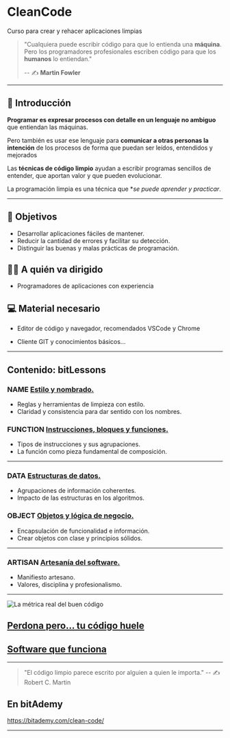 # CleanCode
Curso para crear y rehacer aplicaciones limpias

> "Cualquiera puede escribir código para que lo entienda una **máquina**. Pero los programadores profesionales escriben código para que los **humanos** lo entiendan."
>
> -- ✍️ **Martin Fowler**

---

## 🏁 Introducción

**Programar es expresar procesos con detalle en un lenguaje no ambiguo**  que entiendan las máquinas.

Pero también es usar ese lenguaje para **comunicar a otras personas la intención** de los procesos de forma que puedan ser leídos, entendidos y mejorados

Las **técnicas de código limpio** ayudan a escribir programas sencillos de entender, que aportan valor y que pueden evolucionar.

La programación limpia es una técnica que **se puede aprender y practicar*.

---

## 🎯 Objetivos

- Desarrollar aplicaciones fáciles de mantener.
- Reducir la cantidad de errores y facilitar su detección.
- Distinguir las buenas y malas prácticas de programación.

## 👨‍💻 A quién va dirigido

- Programadores de aplicaciones con experiencia

## 💻 Material necesario

- Editor de código y navegador, recomendados VSCode y Chrome

- Cliente GIT y conocimientos básicos...


---

## Contenido: bitLessons

### NAME [Estilo y nombrado.](https://github.com/BitAdemy/CleanCode/tree/NAME)

- Reglas y herramientas de limpieza con estilo.
- Claridad y consistencia para dar sentido con los nombres.

### FUNCTION [Instrucciones, bloques y funciones.](https://github.com/BitAdemy/CleanCode/tree/FUNCTION)

- Tipos de instrucciones y sus agrupaciones.
- La función como pieza fundamental de composición.

---

### DATA [Estructuras de datos.](https://github.com/BitAdemy/CleanCode/tree/DATA)

- Agrupaciones de información coherentes.
- Impacto de las estructuras en los algoritmos.

### OBJECT [Objetos y lógica de negocio.](https://github.com/BitAdemy/CleanCode/tree/OBJECT)

- Encapsulación de funcionalidad e información.
- Crear objetos con clase y principios sólidos.

---

### ARTISAN [Artesanía del software.](https://github.com/BitAdemy/CleanCode/tree/ARTISAN)

- Manifiesto artesano.
- Valores, disciplina y profesionalismo.

---

![La métrica real del buen código](https://academiabinaria.github.io/clean-code-TS/assets/clean-code_wtf.jpg)

## [Perdona pero... tu código huele](https://github.com/BitAdemy/CleanCode/blob/master/perdona_pero_tu_codigo_huele.md)

## [Software que funciona](https://github.com/BitAdemy/CleanCode/blob/master/software_que_funciona.md)

---

> "El código limpio parece escrito por alguien a quien le importa."
> -- ✍️ Robert C. Martin

## En bitAdemy

https://bitademy.com/clean-code/

---